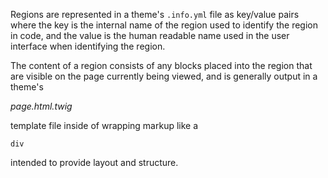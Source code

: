 Regions are represented in a theme's `.info.yml` file as key/value pairs where the key is the internal name of the region used to identify the region in code, and the value is the human readable name used in the user interface when identifying the region.

The content of a region consists of any blocks placed into the region that are visible on the page currently being viewed, and is generally output in a theme's

_page.html.twig_

template file inside of wrapping markup like a

`div`

intended to provide layout and structure.

